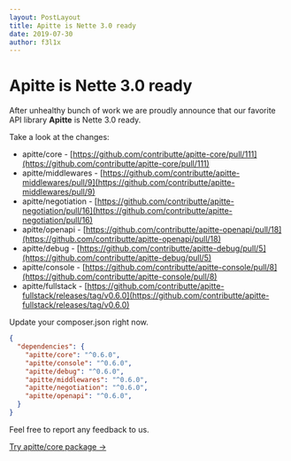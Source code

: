 ```yaml
---
layout: PostLayout
title: Apitte is Nette 3.0 ready
date: 2019-07-30
author: f3l1x
---
```


# Apitte is Nette 3.0 ready

After unhealthy bunch of work we are proudly announce that our favorite API library **Apitte** is Nette 3.0 ready.

Take a look at the changes:

- apitte/core - [https://github.com/contributte/apitte-core/pull/111](https://github.com/contributte/apitte-core/pull/111)
- apitte/middlewares - [https://github.com/contributte/apitte-middlewares/pull/9](https://github.com/contributte/apitte-middlewares/pull/9)
- apitte/negotiation - [https://github.com/contributte/apitte-negotiation/pull/16](https://github.com/contributte/apitte-negotiation/pull/16)
- apitte/openapi - [https://github.com/contributte/apitte-openapi/pull/18](https://github.com/contributte/apitte-openapi/pull/18)
- apitte/debug - [https://github.com/contributte/apitte-debug/pull/5](https://github.com/contributte/apitte-debug/pull/5)
- apitte/console - [https://github.com/contributte/apitte-console/pull/8](https://github.com/contributte/apitte-console/pull/8)
- apitte/fullstack - [https://github.com/contributte/apitte-fullstack/releases/tag/v0.6.0](https://github.com/contributte/apitte-fullstack/releases/tag/v0.6.0)

Update your composer.json right now.

```json
{
  "dependencies": {
    "apitte/core": "^0.6.0",
    "apitte/console": "^0.6.0",
    "apitte/debug": "^0.6.0",
    "apitte/middlewares": "^0.6.0",
    "apitte/negotiation": "^0.6.0",
    "apitte/openapi": "^0.6.0",
  }
}
```

Feel free to report any feedback to us.

<Explanation class="mt-12" type="package"><a class="text-white" href="/packages/apitte/core/">Try apitte/core package →</a></Explanation>
